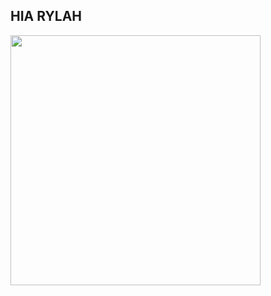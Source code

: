## HIA RYLAH

<img src=https://github.com/user-attachments/assets/29b4ec40-4b56-4eb8-8e37-a40f5998cf8a width=400>
